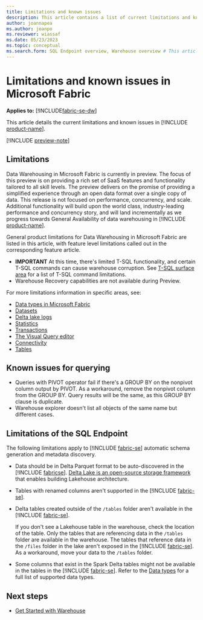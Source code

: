 ```yaml
---
title: Limitations and known issues
description: This article contains a list of current limitations and known issues in Microsoft Fabric.
author: joannapea
ms.author: joanpo
ms.reviewer: wiassaf
ms.date: 05/23/2023
ms.topic: conceptual
ms.search.form: SQL Endpoint overview, Warehouse overview # This article's title should not change. If so, contact engineering.
---
```

# Limitations and known issues in Microsoft Fabric

**Applies to:** [!INCLUDE[fabric-se-dw](includes/applies-to-version/fabric-se-and-dw.md)]

This article details the current limitations and known issues in [!INCLUDE [product-name](../includes/product-name.md)].

[!INCLUDE [preview-note](../includes/preview-note.md)]

## Limitations

Data Warehousing in Microsoft Fabric is currently in preview. The focus of this preview is on providing a rich set of SaaS features and functionality tailored to all skill levels. The preview delivers on the promise of providing a simplified experience through an open data format over a single copy of data. This release is not focused on performance, concurrency, and scale. Additional functionality will build upon the world class, industry-leading performance and concurrency story, and will land incrementally as we progress towards General Availability of data warehousing in [!INCLUDE [product-name](../includes/product-name.md)].

General product limitations for Data Warehousing in Microsoft Fabric are listed in this article, with feature level limitations called out in the corresponding feature article. 

- <b>IMPORTANT</B> At this time, there's limited T-SQL functionality, and certain T-SQL commands can cause warehouse corruption. See [T-SQL surface area](tsql-surface-area.md) for a list of T-SQL command limitations. 
- Warehouse Recovery capabilities are not available during Preview.

For more limitations information in specific areas, see:

- [Data types in Microsoft Fabric](data-types.md)
- [Datasets](datasets.md#limitations)
- [Delta lake logs](query-delta-lake-logs.md#limitations)
- [Statistics](statistics.md#limitations)
- [Transactions](transactions.md#limitations)
- [The Visual Query editor](visual-query-editor.md#limitations-with-visual-query-editor)
- [Connectivity](connectivity.md#considerations-and-limitations)
- [Tables](tables.md#limitations)

## Known issues for querying

- Queries with PIVOT operator fail if there's a GROUP BY on the nonpivot column output by PIVOT. As a workaround, remove the nonpivot column from the GROUP BY.  Query results will be the same, as this GROUP BY clause is duplicate.
- Warehouse explorer doesn't list all objects of the same name but different cases.

## Limitations of the SQL Endpoint

The following limitations apply to [!INCLUDE [fabric-se](includes/fabric-se.md)] automatic schema generation and metadata discovery.

- Data should be in Delta Parquet format to be auto-discovered in the [!INCLUDE [fabricse](includes/fabric-se.md)]. [Delta Lake is an open-source storage framework](https://delta.io/) that enables building Lakehouse architecture. 

- Tables with renamed columns aren't supported in the [!INCLUDE [fabric-se](includes/fabric-se.md)]. 

- Delta tables created outside of the `/tables` folder aren't available in the [!INCLUDE [fabric-se](includes/fabric-se.md)].

   If you don't see a Lakehouse table in the warehouse, check the location of the table. Only the tables that are referencing data in the `/tables` folder are available in the warehouse. The tables that reference data in the `/files` folder in the lake aren't exposed in the [!INCLUDE [fabric-se](includes/fabric-se.md)]. As a workaround, move your data to the `/tables` folder.

- Some columns that exist in the Spark Delta tables might not be available in the tables in the [!INCLUDE [fabric-se](includes/fabric-se.md)]. Refer to the [Data types](data-types.md) for a full list of supported data types. 

## Next steps

- [Get Started with Warehouse](create-warehouse.md)
